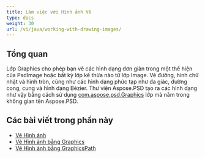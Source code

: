 ```yaml
---
title: Làm việc với Hình ảnh Vẽ
type: docs
weight: 30
url: /vi/java/working-with-drawing-images/
---
```



## **Tổng quan**
Lớp Graphics cho phép bạn vẽ các hình dạng đơn giản trong một thể hiện của PsdImage hoặc bất kỳ lớp kế thừa nào từ lớp Image. Vẽ đường, hình chữ nhật và hình tròn, cũng như các hình dạng phức tạp như đa giác, đường cong, cung và hình dạng Bézier. Thư viện Aspose.PSD tạo ra các hình dạng như vậy bằng cách sử dụng [com.aspose.psd.Graphics](https://reference.aspose.com/psd/java/com.aspose.psd.class-use/Graphics) lớp mà nằm trong không gian tên Aspose.PSD.


## **Các bài viết trong phần này**
- [Vẽ Hình ảnh](/vi/psd/java/drawing-images/)
- [Vẽ Hình ảnh bằng Graphics](/vi/psd/java/drawing-images-using-graphics/)
- [Vẽ Hình ảnh bằng GraphicsPath](/vi/psd/java/drawing-images-using-graphicspath/)

